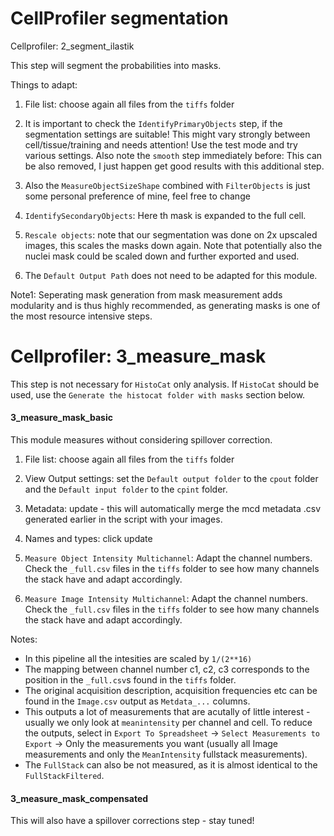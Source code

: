 # CellProfiler segmentation

Cellprofiler: 2_segment_ilastik

This step will segment the probabilities into masks.

Things to adapt:

1) File list: choose again all files from the `tiffs` folder

2) It is important to check the `IdentifyPrimaryObjects` step, if the segmentation settings are suitable!
    This might vary strongly between cell/tissue/training and needs attention! Use the test mode and try various settings.
    Also note the `smooth` step immediately before: This can be also removed, I just happen get good results with this additional step.

3) Also the `MeasureObjectSizeShape` combined with `FilterObjects` is just some personal preference of mine, feel free to change

4) `IdentifySecondaryObjects`: Here th mask is expanded to the full cell.

5) `Rescale objects`: note that our segmentation was done on 2x upscaled images, this scales the masks down again. Note that potentially also the nuclei mask could be scaled down and further exported and used.

6) The `Default Output Path` does not need to be adapted for this module.


Note1: Seperating mask generation from mask measurement adds modularity and is thus highly recommended, as generating masks is one of the most resource intensive steps.

# Cellprofiler: 3_measure_mask

This step is not necessary for `HistoCat` only analysis. If `HistoCat` should be used, use the `Generate the histocat folder with masks` section below.

#### 3_measure_mask_basic

This module measures without considering spillover correction.

1) File list: choose again all files from the `tiffs` folder

2) View Output settings: set the `Default output folder` to the `cpout` folder and the
    `Default input folder` to the `cpint` folder.

3) Metadata: update - this will automatically merge the mcd metadata .csv generated earlier in the script with your images.

4) Names and types: click update

5) `Measure Object Intensity Multichannel`: Adapt the channel numbers. Check the `_full.csv` files in the `tiffs` folder to see how many channels the stack have and adapt accordingly.

6) `Measure Image Intensity Multichannel`: Adapt the channel numbers. Check the `_full.csv` files in the `tiffs` folder to see how many channels the stack have and adapt accordingly.

Notes:
- In this pipeline all the intesities are scaled by `1/(2**16)`
- The mapping between channel number c1, c2, c3 corresponds to the position in the `_full.csv`s found in the `tiffs` folder.
- The original acquisition description, acquisition frequencies etc can be found in the `Image.csv` output as `Metdata_...` columns.
- This outputs a lot of measurements that are acutally of little interest - usually we only look at `meanintensity` per channel and cell.
    To reduce the outputs, select in `Export To Spreadsheet` -> `Select Measurements to Export` -> Only the measurements you want (usually all Image measurements and only the `MeanIntensity` fullstack measurements).
- The `FullStack` can also be not measured, as it is almost identical to the `FullStackFiltered`.

#### 3_measure_mask_compensated
This will also have a spillover corrections step - stay tuned!

